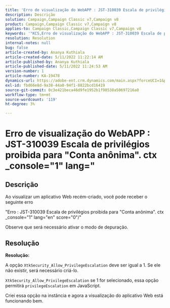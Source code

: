 ```yaml
---
title: 'Erro de visualização do WebAPP : JST-310039 Escala de privilégios proibida para "Conta anônima". ctx _console="1" lang="'
description: Descrição
solution: Campaign,Campaign Classic v7,Campaign v8
product: Campaign,Campaign Classic v7,Campaign v8
applies-to: Campaign Classic,Campaign Classic v7,Campaign v8
keywords: '"KCS,Erro de visualização do WebAPP : JST-310039 Escala de privilégios proibida para "Conta anônima". ctx _console="1" lang="'''
resolution: Resolution
internal-notes: null
bug: false
article-created-by: Ananya Kuthiala
article-created-date: 5/11/2022 11:22:14 AM
article-published-by: Ananya Kuthiala
article-published-date: 5/11/2022 11:24:53 AM
version-number: 1
article-number: KA-19478
dynamics-url: https://adobe-ent.crm.dynamics.com/main.aspx?forceUCI=1&pagetype=entityrecord&etn=knowledgearticle&id=d8560f95-1cd1-ec11-a7b5-0022480a8e40
exl-id: fbd66e8d-9a38-44a0-94f1-8822bcd16419
source-git-commit: 0c3e421beca46d9fe1952b1f98538a50697216a0
workflow-type: tm+mt
source-wordcount: '119'
ht-degree: 3%

---
```


# Erro de visualização do WebAPP : JST-310039 Escala de privilégios proibida para &quot;Conta anônima&quot;. ctx _console=&quot;1&quot; lang=&quot;

## Descrição


Ao visualizar um aplicativo Web recém-criado, você pode receber o seguinte erro

&quot;Erro : JST-310039 Escala de privilégios proibida para &quot;Conta anônima&quot;. ctx _console=&quot;1&quot; lang=&quot;en&quot; score=&quot;0&quot;/&quot;

Observe que será necessário ativar o modo de depuração.


## Resolução


<b>Resolução:</b>

A opção `XtkSecurity_Allow_PrivilegeEscalation` deve ser igual a 1. Se ele não existir, será necessário criá-lo.

`XtkSecurity_Allow_PrivilegeEscalation` se 1 for selecionado, essa opção permitirá `privilegeEscalation` em JavaScript.

Criei essa opção na instância e agora a visualização do aplicativo Web está funcionando bem.
